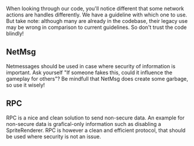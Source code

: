 When looking through our code, you'll notice different that some network actions are handles differently. We have a guideline with which one to use. But take note: although many are already in the codebase, their legacy use may be wrong in comparison to current guidelines. So don't trust the code blindly!

## NetMsg

Netmessages should be used in case where security of information is important. Ask yourself "If someone fakes this, could it influence the gameplay for others"?
Be mindfull that NetMsg does create some garbage, so use it wisely!

## RPC
RPC is a nice and clean solution to send non-secure data. An example for non-secure data is grafical-only information such as disabling a SpriteRenderer. RPC is however a clean and efficient protocol, that should be used where security is not an issue.